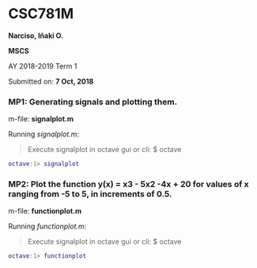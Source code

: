 # CSC781M

**Narciso, Iñaki O.**

**MSCS**

AY 2018-2019 Term 1

Submitted on:
**7 Oct, 2018**

### MP1: Generating signals and plotting them.

m-file: **signalplot.m**

Running _signalplot.m_:
> Execute signalplot in octave gui or cli:
> $ octave
```matlab
octave:1> signalplot
```

### MP2: Plot the function y(x) = x3 - 5x2 -4x + 20 for values of x ranging from -5 to 5, in increments of 0.5.

m-file: **functionplot.m**

Running _functionplot.m_:
> Execute signalplot in octave gui or cli:
> $ octave
```matlab
octave:1> functionplot
```